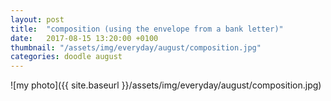 ```yaml
---
layout: post
title:  "composition (using the envelope from a bank letter)"
date:   2017-08-15 13:20:00 +0100
thumbnail: "/assets/img/everyday/august/composition.jpg"
categories: doodle august
---
```


![my photo]({{ site.baseurl }}/assets/img/everyday/august/composition.jpg)